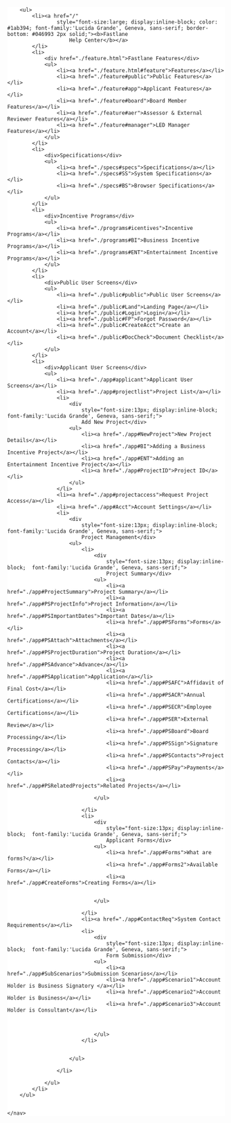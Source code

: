 <div id="accordion">
    <nav class="navfloat" style="background-color:white;">

        <ul>
            <li><a href="/"
                    style="font-size:large; display:inline-block; color: #1ab394; font-family:'Lucida Grande', Geneva, sans-serif; border-bottom: #046993 2px solid;"><b>Fastlane
                        Help Center</b></a>
            </li>
            <li>
                <div href="./feature.html">Fastlane Features</div>
                <ul>
                    <li><a href="./feature.html#feature">Features</a></li>
                    <li><a href="./feature#public">Public Features</a></li>
                    <li><a href="./feature#app">Applicant Features</a></li>
                    <li><a href="./feature#board">Board Member Features</a></li>
                    <li><a href="./feature#aer">Assessor & External Reviewer Features</a></li>
                    <li><a href="./feature#manager">LED Manager Features</a></li>
                </ul>
            </li>
            <li>
                <div>Specifications</div>
                <ul>
                    <li><a href="./specs#specs">Specifications</a></li>
                    <li><a href="./specs#SS">System Specifications</a></li>
                    <li><a href="./specs#BS">Browser Specifications</a></li>
                </ul>
            </li>
            <li>
                <div>Incentive Programs</div>
                <ul>
                    <li><a href="./programs#icentives">Incentive Programs</a></li>
                    <li><a href="./programs#BI">Business Incentive Programs</a></li>
                    <li><a href="./programs#ENT">Entertainment Incentive Programs</a></li>
                </ul>
            </li>
            <li>
                <div>Public User Screens</div>
                <ul>
                    <li><a href="./public#public">Public User Screens</a></li>
                    <li><a href="./public#Land">Landing Page</a></li>
                    <li><a href="./public#Login">Login</a></li>
                    <li><a href="./public#FP">Forgot Password</a></li>
                    <li><a href="./public#CreateAcct">Create an Account</a></li>
                    <li><a href="./public#DocCheck">Document Checklist</a></li>
                </ul>
            </li>
            <li>
                <div>Applicant User Screens</div>
                <ul>
                    <li><a href="./app#applicant">Applicant User Screens</a></li>
                    <li><a href="./app#projectlist">Project List</a></li>
                    <li>
                        <div
                            style="font-size:13px; display:inline-block;  font-family:'Lucida Grande', Geneva, sans-serif;">
                            Add New Project</div>
                        <ul>
                            <li><a href="./app#NewProject">New Project Details</a></li>
                            <li><a href="./app#BI">Adding a Business Incentive Project</a></li>
                            <li><a href="./app#ENT">Adding an Entertainment Incentive Project</a></li>
                            <li><a href="./app#ProjectID">Project ID</a></li>
                        </ul>
                    </li>
                    <li><a href="./app#projectaccess">Request Project Access</a></li>
                    <li><a href="./app#Acct">Account Settings</a></li>
                    <li>
                        <div
                            style="font-size:13px; display:inline-block;  font-family:'Lucida Grande', Geneva, sans-serif;">
                            Project Management</div>
                        <ul>
                            <li>
                                <div
                                    style="font-size:13px; display:inline-block;  font-family:'Lucida Grande', Geneva, sans-serif;">
                                    Project Summary</div>
                                <ul>
                                    <li><a href="./app#ProjectSummary">Project Summary</a></li>
                                    <li><a href="./app#PSProjectInfo">Project Information</a></li>
                                    <li><a href="./app#PSImportantDates">Important Dates</a></li>
                                    <li><a href="./app#PSForms">Forms</a></li>
                                    <li><a href="./app#PSAttach">Attachments</a></li>
                                    <li><a href="./app#PSProjectDuration">Project Duration</a></li>
                                    <li><a href="./app#PSAdvance">Advance</a></li>
                                    <li><a href="./app#PSApplication">Application</a></li>
                                    <li><a href="./app#PSAFC">Affidavit of Final Cost</a></li>
                                    <li><a href="./app#PSACR">Annual Certifications</a></li>
                                    <li><a href="./app#PSECR">Employee Certifications</a></li>
                                    <li><a href="./app#PSER">External Review</a></li>
                                    <li><a href="./app#PSBoard">Board Processing</a></li>
                                    <li><a href="./app#PSSign">Signature Processing</a></li>
                                    <li><a href="./app#PSContacts">Project Contacts</a></li>
                                    <li><a href="./app#PSPay">Payments</a></li>
                                    <li><a href="./app#PSRelatedProjects">Related Projects</a></li>

                                </ul>

                            </li>
                            <li>
                                <div
                                    style="font-size:13px; display:inline-block;  font-family:'Lucida Grande', Geneva, sans-serif;">
                                    Applicant Forms</div>
                                <ul>
                                    <li><a href="./app#Forms">What are forms?</a></li>
                                    <li><a href="./app#Forms2">Available Forms</a></li>
                                    <li><a href="./app#CreateForms">Creating Forms</a></li>


                                </ul>

                            </li>
                            <li><a href="./app#ContactReq">System Contact Requirements</a></li>
                            <li>
                                <div
                                    style="font-size:13px; display:inline-block;  font-family:'Lucida Grande', Geneva, sans-serif;">
                                    Form Submission</div>
                                <ul>
                                    <li><a href="./app#SubScenarios">Submission Scenarios</a></li>
                                    <li><a href="./app#Scenario1">Account Holder is Business Signatory </a></li>
                                    <li><a href="./app#Scenario2">Account Holder is Business</a></li>
                                    <li><a href="./app#Scenario3">Account Holder is Consultant</a></li>



                                </ul>
                            </li>


                        </ul>

                    </li>

                </ul>
            </li>
        </ul>


    </nav>
</div>
